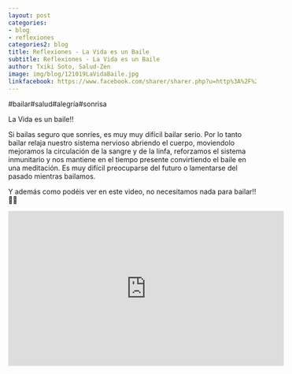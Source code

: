 ```yaml
---
layout: post
categories:
- blog
- reflexiones
categories2: blog
title: Reflexiones - La Vida es un Baile
subtitle: Reflexiones - La Vida es un Baile
author: Txiki Soto, Salud-Zen
image: img/blog/121019LaVidaBaile.jpg
linkfacebook: https://www.facebook.com/sharer/sharer.php?u=http%3A%2F%2Fwww.salud-zen.com%2Fblog%2Freflexiones%2F2019%2F10%2F12%2Freflexiones-la-vida-baile.html&amp;src=sdkpreparse
---
```


#bailar#salud#alegría#sonrisa

La Vida es un baile!!

Si bailas seguro que sonríes, es muy muy difícil bailar serio. Por lo tanto bailar relaja nuestro sistema nervioso abriendo el cuerpo, moviendolo mejoramos la circulación de la sangre y de la linfa, reforzamos el sistema inmunitario y nos mantiene en el tiempo presente convirtiendo el baile en una meditación. Es muy difícil preocuparse del futuro o lamentarse del pasado mientras bailamos.

Y además como podéis ver en este video, no necesitamos nada para bailar!! 🕺💃

<iframe width="560" height="315" src="https://www.youtube.com/embed/YIBjuNvatrs" frameborder="0" allow="accelerometer; autoplay; encrypted-media; gyroscope; picture-in-picture" allowfullscreen></iframe>
